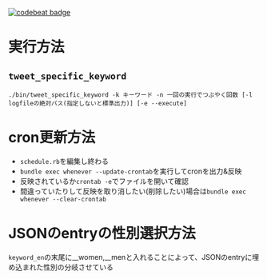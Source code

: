 
[![codebeat badge](https://codebeat.co/badges/5315d533-2735-4801-8f43-e079f77d71d8)](https://codebeat.co/projects/github-com-doridoridoriand-tsubuyaki)

# 実行方法
## `tweet_specific_keyword`
`./bin/tweet_specific_keyword -k キーワード -n 一回の実行でつぶやく回数 [-l logfileの絶対パス(指定しないと標準出力)] [-e --execute]`

# cron更新方法
- `schedule.rb`を編集し終わる
- `bundle exec whenever --update-crontab`を実行してcronを出力&反映
- 反映されているか`crontab -e`でファイルを開いて確認
- 間違っていたりして反映を取り消したい(削除したい)場合は`bundle exec whenever --clear-crontab`

# JSONのentryの性別選択方法
`keyword_en`の末尾に__women,__menと入れることによって、JSONのentryに埋め込まれた性別の分岐させている
